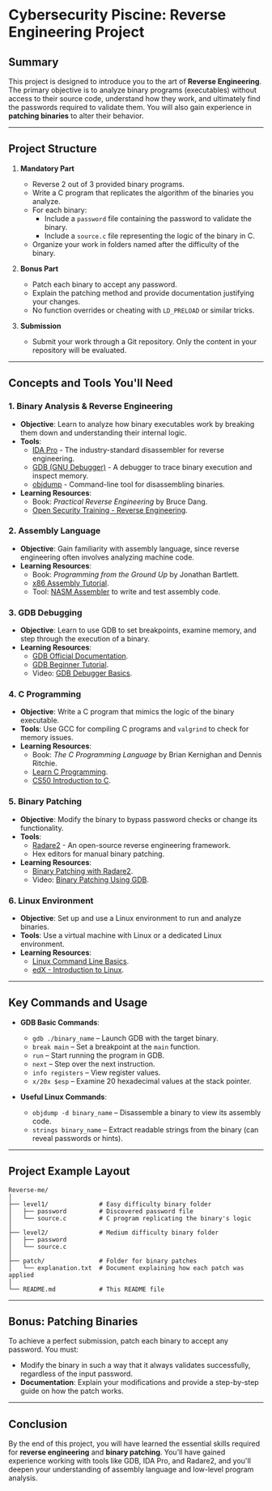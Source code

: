 # Cybersecurity Piscine: Reverse Engineering Project

## Summary

This project is designed to introduce you to the art of **Reverse Engineering**. The primary objective is to analyze binary programs (executables) without access to their source code, understand how they work, and ultimately find the passwords required to validate them. You will also gain experience in **patching binaries** to alter their behavior.

---

## Project Structure

1. **Mandatory Part**
   - Reverse 2 out of 3 provided binary programs.
   - Write a C program that replicates the algorithm of the binaries you analyze.
   - For each binary:
     - Include a `password` file containing the password to validate the binary.
     - Include a `source.c` file representing the logic of the binary in C.
   - Organize your work in folders named after the difficulty of the binary.

2. **Bonus Part**
   - Patch each binary to accept any password.
   - Explain the patching method and provide documentation justifying your changes.
   - No function overrides or cheating with `LD_PRELOAD` or similar tricks.

3. **Submission**
   - Submit your work through a Git repository. Only the content in your repository will be evaluated.

---

## Concepts and Tools You'll Need

### 1. **Binary Analysis & Reverse Engineering**
   - **Objective**: Learn to analyze how binary executables work by breaking them down and understanding their internal logic.
   - **Tools**:
     - [IDA Pro](https://www.hex-rays.com/ida-pro/) - The industry-standard disassembler for reverse engineering.
     - [GDB (GNU Debugger)](https://sourceware.org/gdb/) - A debugger to trace binary execution and inspect memory.
     - [objdump](https://linux.die.net/man/1/objdump) - Command-line tool for disassembling binaries.
   - **Learning Resources**:
     - Book: *Practical Reverse Engineering* by Bruce Dang.
     - [Open Security Training - Reverse Engineering](https://opensecuritytraining.info/IntroX86.html).

### 2. **Assembly Language**
   - **Objective**: Gain familiarity with assembly language, since reverse engineering often involves analyzing machine code.
   - **Learning Resources**:
     - Book: *Programming from the Ground Up* by Jonathan Bartlett.
     - [x86 Assembly Tutorial](https://cs.lmu.edu/~ray/notes/x86assembly/).
     - Tool: [NASM Assembler](https://nasm.us/) to write and test assembly code.

### 3. **GDB Debugging**
   - **Objective**: Learn to use GDB to set breakpoints, examine memory, and step through the execution of a binary.
   - **Learning Resources**:
     - [GDB Official Documentation](https://sourceware.org/gdb/current/onlinedocs/gdb/).
     - [GDB Beginner Tutorial](https://www.cs.cmu.edu/~gilpin/tutorial/).
     - Video: [GDB Debugger Basics](https://www.youtube.com/watch?v=PorfLSr3DDI).

### 4. **C Programming**
   - **Objective**: Write a C program that mimics the logic of the binary executable.
   - **Tools**: Use GCC for compiling C programs and `valgrind` to check for memory issues.
   - **Learning Resources**:
     - Book: *The C Programming Language* by Brian Kernighan and Dennis Ritchie.
     - [Learn C Programming](https://www.learn-c.org/).
     - [CS50 Introduction to C](https://cs50.harvard.edu/).

### 5. **Binary Patching**
   - **Objective**: Modify the binary to bypass password checks or change its functionality.
   - **Tools**:
     - [Radare2](https://radare.org/n/) - An open-source reverse engineering framework.
     - Hex editors for manual binary patching.
   - **Learning Resources**:
     - [Binary Patching with Radare2](https://0x00sec.org/t/radare2-tutorial-series-3-binary-patching/3276).
     - Video: [Binary Patching Using GDB](https://www.youtube.com/watch?v=ZVfXGZdfk-c).

### 6. **Linux Environment**
   - **Objective**: Set up and use a Linux environment to run and analyze binaries.
   - **Tools**: Use a virtual machine with Linux or a dedicated Linux environment.
   - **Learning Resources**:
     - [Linux Command Line Basics](https://linuxjourney.com/lesson/command-line-basics).
     - [edX - Introduction to Linux](https://www.edx.org/course/introduction-to-linux).

---

## Key Commands and Usage

- **GDB Basic Commands**:
  - `gdb ./binary_name` – Launch GDB with the target binary.
  - `break main` – Set a breakpoint at the `main` function.
  - `run` – Start running the program in GDB.
  - `next` – Step over the next instruction.
  - `info registers` – View register values.
  - `x/20x $esp` – Examine 20 hexadecimal values at the stack pointer.
  
- **Useful Linux Commands**:
  - `objdump -d binary_name` – Disassemble a binary to view its assembly code.
  - `strings binary_name` – Extract readable strings from the binary (can reveal passwords or hints).

---

## Project Example Layout

```
Reverse-me/
│
├── level1/              # Easy difficulty binary folder
│   ├── password         # Discovered password file
│   └── source.c         # C program replicating the binary's logic
│
├── level2/              # Medium difficulty binary folder
│   ├── password
│   └── source.c
│
├── patch/               # Folder for binary patches
│   └── explanation.txt  # Document explaining how each patch was applied
│
└── README.md            # This README file
```

---

## Bonus: Patching Binaries

To achieve a perfect submission, patch each binary to accept any password. You must:
- Modify the binary in such a way that it always validates successfully, regardless of the input password.
- **Documentation**: Explain your modifications and provide a step-by-step guide on how the patch works.

---

## Conclusion

By the end of this project, you will have learned the essential skills required for **reverse engineering** and **binary patching**. You'll have gained experience working with tools like GDB, IDA Pro, and Radare2, and you'll deepen your understanding of assembly language and low-level program analysis.

